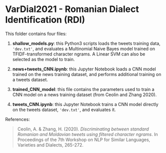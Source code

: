 # VarDial2021 - Romanian Dialect Identification (RDI)

This folder contains four files:

1. **shallow_models.py**: this Python3 scripts loads the tweets training data, ```'dev.txt'```, and evaluates a Multinomial Naive Bayes model trained on TFIDF-transformed character ngrams. A Linear SVM can also be selected as the model to train.

2. **news+tweets_CNN.ipynb**: this Jupyter Notebook loads a CNN model trained on the news training dataset, and performs additional training on a tweets dataset. 

3. **trained_CNN_model**: this file contains the parameters used to train a CNN model on a news training dataset (from Ceolin and Zhang 2020).

4. **tweets_CNN.ipynb**: this Jupyter Notebook trains a CNN model directly on the tweets dataset, ```'dev.txt'```, and evaluates it.

References:

> Ceolin, A. & Zhang, H. (2020). *Discriminating between standard Romanian and Moldavian tweets using filtered character ngrams*. In Proceedings of the 7th Workshop on NLP for Similar Languages, Varieties and Dialects, 265-272.

